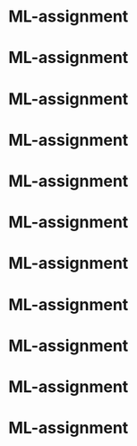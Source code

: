# ML-assignment
# ML-assignment
# ML-assignment
# ML-assignment
# ML-assignment
# ML-assignment
# ML-assignment
# ML-assignment
# ML-assignment
# ML-assignment
# ML-assignment

